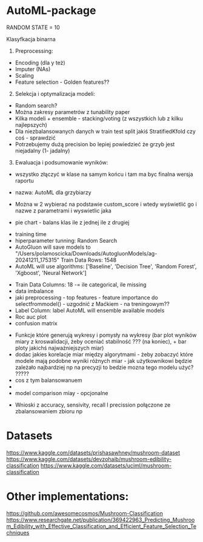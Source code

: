 # AutoML-package
RANDOM STATE = 10

Klasyfkacja binarna

1. Preprocessing:
- Encoding (dla y też)
- Imputer (NAs)
- Scaling
- Feature selection - Golden features??

2. Selekcja i optymalizacja modeli:
- Random search?
- Można zakresy parametrów z tunability paper
- Kilka modeli + ensemble - stacking/voting (z wszystkich lub z kilku najlepszych)
- Dla niezbalansowanych danych w train test split jakiś StratifiedKfold czy coś - sprawdzić
- Potrzebujemy dużą precision bo lepiej powiedzieć że grzyb jest niejadalny (1- jadalny)

3. Ewaluacja i podsumowanie wyników:
- wszystko złączyć w klase na samym końcu i tam ma byc finalna wersja raportu 
+ nazwa: AutoML dla grzybiarzy 
- Można w 2 wybierać na podstawie custom_score i wtedy wyświetlić go i nazwe z parametrami i wyswietlic jaka
+ pie chart - balans klas ile z jednej ile z drugiej
- training time
- hiperparameter tunning: Random Search 
- AutoGluon will save models to "/Users/polamoscicka/Downloads/AutogluonModels/ag-20241211_175315"
Train Data Rows:    1548
- AutoML will use algorithms: ['Baseline', 'Decision Tree', 'Random Forest', 'Xgboost', 'Neural Network']
+ Train Data Columns: 18 -= ile categorical, ile missing
+ data imbalance
+ jaki preprocessing - top features - feature importance do selectfrommodel() - uzgodnić z Maćkiem - na treningowym??
+ Label Column:       label 
AutoML will ensemble available models
+ Roc auc plot
+ confusion matrix
- Funkcje które generują wykresy i pomysły na wykresy (bar plot wyników miary z kroswalidacji, żeby oceniać stabilność ??? (na koniec), + bar ploty jakichś najważniejszych miar)
- dodac jakies korelacje miar między algorytmami - żeby zobaczyć które modele mają podobne wyniki różnych miar - jak użytkownikowi będzie zależało najbardziej np na precyzji to bedzie mozna tego modelu użyć? ?????
- cos z tym balansowanuem
-
-  model comparison miay - opcjonalne
+ Wnioski z accuracy, sensivity, recall I precission połączone ze zbalansowaniem zbioru np

# Datasets
https://www.kaggle.com/datasets/prishasawhney/mushroom-dataset
https://www.kaggle.com/datasets/devzohaib/mushroom-edibility-classification
https://www.kaggle.com/datasets/uciml/mushroom-classification

# Other implementations:
https://github.com/awesomecosmos/Mushroom-Classification
https://www.researchgate.net/publication/369422963_Predicting_Mushroom_Edibility_with_Effective_Classification_and_Efficient_Feature_Selection_Techniques
